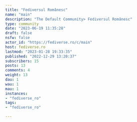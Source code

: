 ```yaml
---
title: "Fediversul Românesc" 
name: "main"
description: "The Default Community> Fediversul Românesc"
type: community
date: "2023-06-19 11:35:28"
draft: false
nsfw: false
actor_id: "https://fediverse.ro/c/main"
host: fediverse.ro
lastmod: "2023-01-28 19:33:35"
published: "2022-12-29 13:20:37"
subscribers: 15
posts: 13
comments: 4
weight: 13
dau: 1
wau: 1
mau: 1
instances:
- "fediverse_ro"
tags: 
- "fediverse_ro"

---
```

